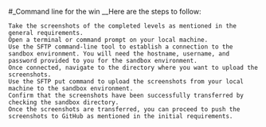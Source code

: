 #_Command line for the win
    __Here are the steps to follow:

    Take the screenshots of the completed levels as mentioned in the general requirements.
    Open a terminal or command prompt on your local machine.
    Use the SFTP command-line tool to establish a connection to the sandbox environment. You will need the hostname, username, and password provided to you for the sandbox environment.
    Once connected, navigate to the directory where you want to upload the screenshots.
    Use the SFTP put command to upload the screenshots from your local machine to the sandbox environment.
    Confirm that the screenshots have been successfully transferred by checking the sandbox directory.
    Once the screenshots are transferred, you can proceed to push the screenshots to GitHub as mentioned in the initial requirements.